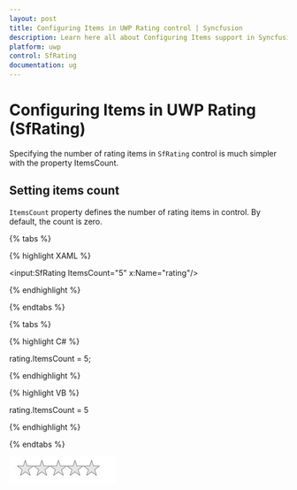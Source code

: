 ```yaml
---
layout: post
title: Configuring Items in UWP Rating control | Syncfusion
description: Learn here all about Configuring Items support in Syncfusion UWP Rating (SfRating) control and more.
platform: uwp
control: SfRating
documentation: ug
---
```


# Configuring Items in UWP Rating (SfRating)

Specifying the number of rating items in `SfRating` control is much simpler with the property ItemsCount.

## Setting items count

`ItemsCount` property defines the number of rating items in control. By default, the count is zero.

{% tabs %}

{% highlight XAML %}

<input:SfRating ItemsCount="5" x:Name="rating"/>

{% endhighlight %}

{% endtabs %}

{% tabs %}

{% highlight C# %}

rating.ItemsCount = 5;

{% endhighlight %}

{% highlight VB %}

rating.ItemsCount = 5

{% endhighlight %}

{% endtabs %}


![Rating ItemsCount view](Configuring-Items-images/Configuring-Items-img1.jpeg)


